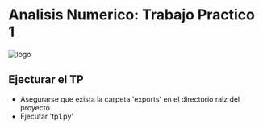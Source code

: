 # Analisis Numerico: Trabajo Practico 1
![logo](https://k14.kn3.net/taringa/6/7/5/9/4/1/0/deeefault/A76.jpg)

## Ejecturar el TP
* Asegurarse que exista la carpeta 'exports' en el directorio raiz del proyecto.
* Ejecutar 'tp1.py'
